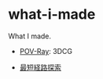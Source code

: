 # what-i-made
What I made.

- [POV-Ray](POV-Ray/): 3DCG

- [最短経路探索](https://github.com/nanana37/station-route-finder)
